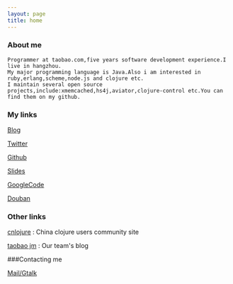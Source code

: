 ```yaml
---
layout: page
title: home
---
```



###	About me

	Programmer at taobao.com,five years software development experience.I live in hangzhou.
	My major programming language is Java.Also i am interested in ruby,erlang,scheme,node.js and clojure etc.
	I maintain several open source projects,include:xmemcached,hs4j,aviator,clojure-control etc.You can find them on my github.

### My links

[Blog](http://killme2008.blogjava.net)

[Twitter](http://twitter.com/killme2008)

[Github](http://github.com/killme2008)

[Slides](http://www.slideshare.net/killme2008)

[GoogleCode](http://code.google.com/u/killme2008)

[Douban](http://www.douban.com/people/killme2008/)

### Other links

[cnlojure](http://cnlojure.org)
: China clojure users community site

[taobao jm](http://rdc.taobao.com/team/jm/)
: Our team's blog

###Contacting me

[Mail/Gtalk](mailto:killme2008@gmail.com)
